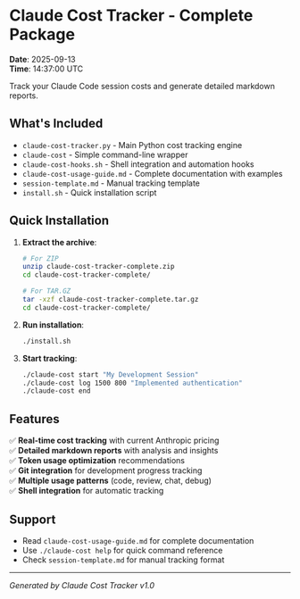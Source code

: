 # Claude Cost Tracker - Complete Package

**Date**: 2025-09-13  
**Time**: 14:37:00 UTC

Track your Claude Code session costs and generate detailed markdown reports.

## What's Included

- `claude-cost-tracker.py` - Main Python cost tracking engine
- `claude-cost` - Simple command-line wrapper
- `claude-cost-hooks.sh` - Shell integration and automation hooks
- `claude-cost-usage-guide.md` - Complete documentation with examples
- `session-template.md` - Manual tracking template
- `install.sh` - Quick installation script

## Quick Installation

1. **Extract the archive**:
   ```bash
   # For ZIP
   unzip claude-cost-tracker-complete.zip
   cd claude-cost-tracker-complete/
   
   # For TAR.GZ  
   tar -xzf claude-cost-tracker-complete.tar.gz
   cd claude-cost-tracker-complete/
   ```

2. **Run installation**:
   ```bash
   ./install.sh
   ```

3. **Start tracking**:
   ```bash
   ./claude-cost start "My Development Session"
   ./claude-cost log 1500 800 "Implemented authentication"
   ./claude-cost end
   ```

## Features

✅ **Real-time cost tracking** with current Anthropic pricing  
✅ **Detailed markdown reports** with analysis and insights  
✅ **Token usage optimization** recommendations  
✅ **Git integration** for development progress tracking  
✅ **Multiple usage patterns** (code, review, chat, debug)  
✅ **Shell integration** for automatic tracking  

## Support

- Read `claude-cost-usage-guide.md` for complete documentation
- Use `./claude-cost help` for quick command reference
- Check `session-template.md` for manual tracking format

---

*Generated by Claude Cost Tracker v1.0*
